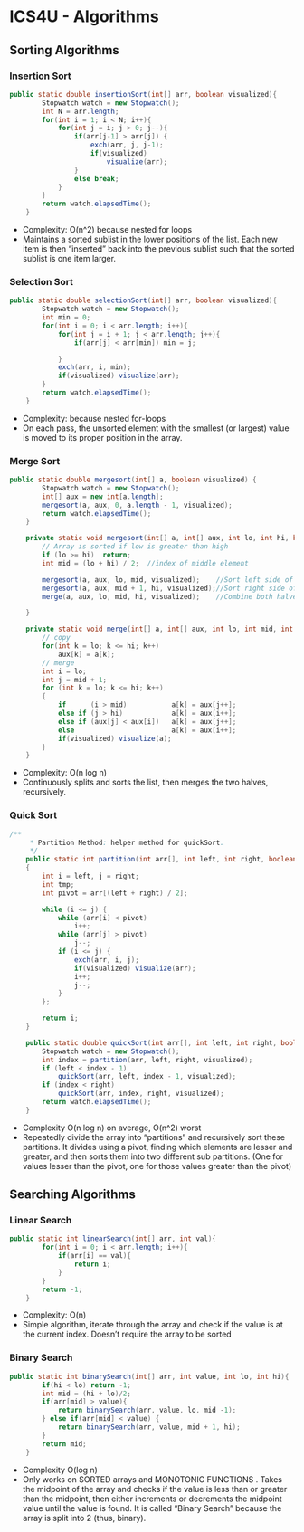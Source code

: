 # ICS4U - Algorithms

## Sorting Algorithms

### Insertion Sort

```java
public static double insertionSort(int[] arr, boolean visualized){
        Stopwatch watch = new Stopwatch();
        int N = arr.length;
        for(int i = 1; i < N; i++){
            for(int j = i; j > 0; j--){
                if(arr[j-1] > arr[j]) {
                    exch(arr, j, j-1);
                    if(visualized)
                        visualize(arr);
                } 
                else break;
            }
        }
        return watch.elapsedTime();
    }
```

* Complexity: O(n^2) because nested for loops
* Maintains a sorted sublist in the lower positions of the list. Each new item is then “inserted” back into the previous sublist such that the sorted sublist is one item larger.

### Selection Sort

```java
public static double selectionSort(int[] arr, boolean visualized){
        Stopwatch watch = new Stopwatch();
        int min = 0;
        for(int i = 0; i < arr.length; i++){
            for(int j = i + 1; j < arr.length; j++){
                if(arr[j] < arr[min]) min = j;

            }
            exch(arr, i, min);
            if(visualized) visualize(arr);
        }
        return watch.elapsedTime();
    }
```
* Complexity:  because nested for-loops
* On each pass, the unsorted element with the smallest (or largest) value is moved to its proper position in the array.

### Merge Sort

```java
public static double mergesort(int[] a, boolean visualized) { 
        Stopwatch watch = new Stopwatch();
        int[] aux = new int[a.length];
        mergesort(a, aux, 0, a.length - 1, visualized);
        return watch.elapsedTime();
    }

    private static void mergesort(int[] a, int[] aux, int lo, int hi, boolean visualized) {
        // Array is sorted if low is greater than high
        if (lo >= hi)  return;
        int mid = (lo + hi) / 2;  //index of middle element

        mergesort(a, aux, lo, mid, visualized);    //Sort left side of array
        mergesort(a, aux, mid + 1, hi, visualized);//Sort right side of array
        merge(a, aux, lo, mid, hi, visualized);    //Combine both halves

    } 

    private static void merge(int[] a, int[] aux, int lo, int mid, int hi, boolean visualized){
        // copy
        for(int k = lo; k <= hi; k++)
            aux[k] = a[k];
        // merge
        int i = lo;
        int j = mid + 1;
        for (int k = lo; k <= hi; k++)
        {
            if      (i > mid)           a[k] = aux[j++];
            else if (j > hi)            a[k] = aux[i++];
            else if (aux[j] < aux[i])   a[k] = aux[j++];
            else                        a[k] = aux[i++];
            if(visualized) visualize(a);
        }
    }
```

* Complexity: O(n log n)
* Continuously splits and sorts the list, then merges the two halves, recursively.

### Quick Sort

```java
/**
     * Partition Method: helper method for quickSort.
     */
    public static int partition(int arr[], int left, int right, boolean visualized)
    {
        int i = left, j = right;
        int tmp;
        int pivot = arr[(left + right) / 2];

        while (i <= j) {
            while (arr[i] < pivot)
                i++;
            while (arr[j] > pivot)
                j--;
            if (i <= j) {
                exch(arr, i, j);
                if(visualized) visualize(arr);
                i++;
                j--;
            }
        };

        return i;
    }

    public static double quickSort(int arr[], int left, int right, boolean visualized) {
        Stopwatch watch = new Stopwatch();
        int index = partition(arr, left, right, visualized);
        if (left < index - 1)
            quickSort(arr, left, index - 1, visualized);
        if (index < right)
            quickSort(arr, index, right, visualized);
        return watch.elapsedTime();
    }
```

* Complexity O(n log n) on average, O(n^2) worst
* Repeatedly divide the array into “partitions” and recursively sort these partitions. It divides using a pivot, finding which elements are lesser and greater, and then sorts them into two different sub partitions. (One for values lesser than the pivot, one for those values greater than the pivot)

## Searching Algorithms
### Linear Search

```java
public static int linearSearch(int[] arr, int val){
        for(int i = 0; i < arr.length; i++){
            if(arr[i] == val){
                return i;
            }
        }
        return -1;
    }
```

* Complexity: O(n)
* Simple algorithm, iterate through the array and check if the value is at the current index. Doesn’t require the array to be sorted
### Binary Search

``` java 
public static int binarySearch(int[] arr, int value, int lo, int hi){
        if(hi < lo) return -1;
        int mid = (hi + lo)/2;
        if(arr[mid] > value){
            return binarySearch(arr, value, lo, mid -1);
        } else if(arr[mid] < value) {
            return binarySearch(arr, value, mid + 1, hi);
        }
        return mid;
    }
```

* Complexity O(log n)
* Only works on SORTED arrays and MONOTONIC FUNCTIONS . Takes the midpoint of the array and checks if the value is less than or greater than the midpoint, then either increments or  decrements the midpoint value until the value is found. It is called “Binary Search” because the array is split into 2 (thus, binary).

